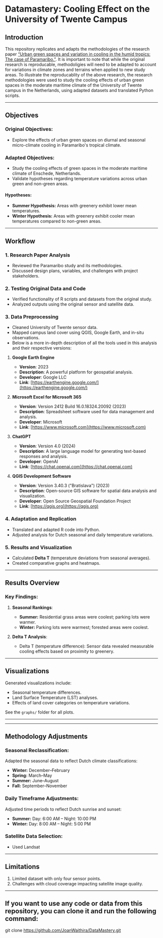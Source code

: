 # Datamastery: Cooling Effect on the University of Twente Campus

## Introduction

This repository replicates and adapts the methodologies of the research paper [“Urban green spaces and variation in cooling in the humid tropics: The case of Paramaribo.”](https://doi.org/10.1016/j.ufug.2023.128111). It is important to note that while the original research is reproducable, methodoligies will need to be adapted to account for variations in climate zones and terrains when applied to new study areas. To illustrate the reproducablity of the above research, the research methodologies were used to study the cooling effects of urban green spaces in the moderate maritime climate of the University of Twente campus in the Netherlands, using adapted datasets and translated Python scripts.

---

## Objectives

### Original Objectives:
- Explore the effects of urban green spaces on diurnal and seasonal micro-climate cooling in Paramaribo's tropical climate.

### Adapted Objectives:
- Study the cooling effects of green spaces in the moderate maritime climate of Enschede, Netherlands.
- Validate hypotheses regarding temperature variations across urban green and non-green areas.

#### Hypotheses:
- **Summer Hypothesis:** Areas with greenery exhibit lower mean temperatures.
- **Winter Hypothesis:** Areas with greenery exhibit cooler mean temperatures compared to non-green areas.

---

## Workflow

### 1. Research Paper Analysis
- Reviewed the Paramaribo study and its methodologies.
- Discussed design plans, variables, and challenges with project stakeholders.

### 2. Testing Original Data and Code
- Verified functionality of R scripts and datasets from the original study.
- Analyzed outputs using the original sensor and satellite data.

### 3. Data Preprocessing
- Cleaned University of Twente sensor data.
- Mapped campus land cover using QGIS, Google Earth, and in-situ observations.
- Below is a more in-depth description of all the tools used in this analysis and their respective versions:

1. **Google Earth Engine**  
   - **Version**: 2023  
   - **Description**: A powerful platform for geospatial analysis.  
   - **Developer**: Google LLC  
   - **Link**: [https://earthengine.google.com/](https://earthengine.google.com/)  

2. **Microsoft Excel for Microsoft 365**  
   - **Version**: Version 2412 Build 16.0.18324.20092 (2023)  
   - **Description**: Spreadsheet software used for data management and analysis.  
   - **Developer**: Microsoft  
   - **Link**: [https://www.microsoft.com](https://www.microsoft.com)  

3. **ChatGPT**  
   - **Version**: Version 4.0 (2024)  
   - **Description**: A large language model for generating text-based responses and analysis.  
   - **Developer**: OpenAI  
   - **Link**: [https://chat.openai.com](https://chat.openai.com)  

4. **QGIS Development Software**  
   - **Version**: Version 3.40.3 ("Bratislava") (2023)  
   - **Description**: Open-source GIS software for spatial data analysis and visualization.  
   - **Developer**: Open Source Geospatial Foundation Project  
   - **Link**: [https://qgis.org](https://qgis.org)  



### 4. Adaptation and Replication
- Translated and adapted R code into Python.
- Adjusted analysis for Dutch seasonal and daily temperature variations.

### 5. Results and Visualization
- Calculated **Delta T** (temperature deviations from seasonal averages).
- Created comparative graphs and heatmaps.

---
## Results Overview

### Key Findings:
1. **Seasonal Rankings**:
   - **Summer:** Residential grass areas were coolest; parking lots were warmer.
   - **Winter:** Parking lots were warmest; forested areas were coolest.

2. **Delta T Analysis**:
   - Delta T (temperature difference): Sensor data revealed measurable cooling effects based on proximity to greenery.

---

## Visualizations

Generated visualizations include:
- Seasonal temperature differences.
- Land Surface Temperature (LST) analyses.
- Effects of land cover categories on temperature variations.

See the `graphs/` folder for all plots.

---


---

## Methodology Adjustments

### Seasonal Reclassification:
Adapted the seasonal data to reflect Dutch climate classifications:
- **Winter:** December–February
- **Spring:** March–May
- **Summer:** June–August
- **Fall:** September–November

### Daily Timeframe Adjustments:
Adjusted time periods to reflect Dutch sunrise and sunset:
- **Summer:** Day: 6:00 AM – Night: 10:00 PM
- **Winter:** Day: 8:00 AM – Night: 5:00 PM

### Satellite Data Selection:
- Used Landsat 

---

## Limitations

1. Limited dataset with only four sensor points.
2. Challenges with cloud coverage impacting satellite image quality.

---


## If you want to use any code or data from this repository, you can clone it and run the following command:
git clone https://github.com/JoanWaithira/DataMastery.git

